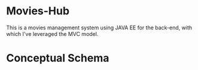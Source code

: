 # Movies-Hub
This is a movies management system using JAVA EE for the back-end, with which I've leveraged the MVC model.
# Conceptual Schema
